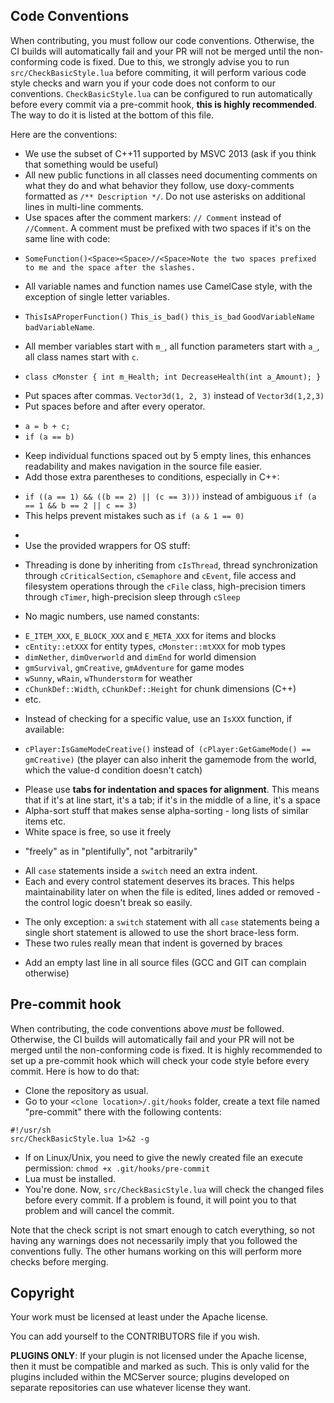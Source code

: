 Code Conventions
----------

When contributing, you must follow our code conventions. Otherwise, the CI builds will automatically fail and your PR will not be merged until the non-conforming code is fixed. Due to this, we strongly advise you to run `src/CheckBasicStyle.lua` before commiting, it will perform various code style checks and warn you if your code does not conform to our conventions. `CheckBasicStyle.lua` can be configured to run automatically before every commit via a pre-commit hook, **this is highly recommended**. The way to do it is listed at the bottom of this file.

Here are the conventions:

 * We use the subset of C++11 supported by MSVC 2013 (ask if you think that something would be useful)
 * All new public functions in all classes need documenting comments on what they do and what behavior they follow, use doxy-comments formatted as `/** Description */`. Do not use asterisks on additional lines in multi-line comments.
 * Use spaces after the comment markers: `// Comment` instead of `//Comment`. A comment must be prefixed with two spaces if it's on the same line with code:
  - `SomeFunction()<Space><Space>//<Space>Note the two spaces prefixed to me and the space after the slashes.`
 * All variable names and function names use CamelCase style, with the exception of single letter variables.  
  - `ThisIsAProperFunction()` `This_is_bad()` `this_is_bad` `GoodVariableName` `badVariableName`.
 * All member variables start with `m_`, all function parameters start with `a_`, all class names start with `c`.
  - `class cMonster { int m_Health; int DecreaseHealth(int a_Amount); }`
 * Put spaces after commas. `Vector3d(1, 2, 3)` instead of `Vector3d(1,2,3)`
 * Put spaces before and after every operator.
  - `a = b + c;`
  - `if (a == b)`
 * Keep individual functions spaced out by 5 empty lines, this enhances readability and makes navigation in the source file easier.
 * Add those extra parentheses to conditions, especially in C++:
  - `if ((a == 1) && ((b == 2) || (c == 3)))` instead of ambiguous `if (a == 1 && b == 2 || c == 3)`
  - This helps prevent mistakes such as `if (a & 1 == 0)`
 * 
 * Use the provided wrappers for OS stuff:
  - Threading is done by inheriting from `cIsThread`, thread synchronization through `cCriticalSection`, `cSemaphore` and `cEvent`, file access and filesystem operations through the `cFile` class, high-precision timers through `cTimer`, high-precision sleep through `cSleep`
 * No magic numbers, use named constants:
  - `E_ITEM_XXX`, `E_BLOCK_XXX` and `E_META_XXX` for items and blocks
  - `cEntity::etXXX` for entity types, `cMonster::mtXXX` for mob types
  - `dimNether`, `dimOverworld` and `dimEnd` for world dimension
  - `gmSurvival`, `gmCreative`, `gmAdventure` for game modes
  - `wSunny`, `wRain`, `wThunderstorm` for weather
  - `cChunkDef::Width`, `cChunkDef::Height` for chunk dimensions (C++)
  - etc.
 * Instead of checking for a specific value, use an `IsXXX` function, if available:
  - `cPlayer:IsGameModeCreative()` instead of` (cPlayer:GetGameMode() == gmCreative)` (the player can also inherit the gamemode from the world, which the value-d condition doesn't catch)
 * Please use **tabs for indentation and spaces for alignment**. This means that if it's at line start, it's a tab; if it's in the middle of a line, it's a space
 * Alpha-sort stuff that makes sense alpha-sorting - long lists of similar items etc.
 * White space is free, so use it freely
  - "freely" as in "plentifully", not "arbitrarily"
 * All `case` statements inside a `switch` need an extra indent.
 * Each and every control statement deserves its braces. This helps maintainability later on when the file is edited, lines added or removed - the control logic doesn't break so easily.
  - The only exception: a `switch` statement with all `case` statements being a single short statement is allowed to use the short brace-less form.
  - These two rules really mean that indent is governed by braces
 * Add an empty last line in all source files (GCC and GIT can complain otherwise)

Pre-commit hook
---------
When contributing, the code conventions above *must* be followed. Otherwise, the CI builds will automatically fail and your PR will not be merged until the non-conforming code is fixed. It is highly recommended to set up a pre-commit hook which will check your code style before every commit. Here is how to do that:

 * Clone the repository as usual. 
 * Go to your `<clone location>/.git/hooks` folder, create a text file named "pre-commit" there with the following contents:
```
#!/usr/sh
src/CheckBasicStyle.lua 1>&2 -g
```
 * If on Linux/Unix, you need to give the newly created file an execute permission: `chmod +x .git/hooks/pre-commit`
 * Lua must be installed.
 * You're done. Now, `src/CheckBasicStyle.lua` will check the changed files before every commit. If a problem is found, it will point you to that problem and will cancel the commit.
 
Note that the check script is not smart enough to catch everything, so not having any warnings does not necessarily imply that you followed the conventions fully. The other humans working on this will perform more checks before merging.

Copyright
---------

Your work must be licensed at least under the Apache license.

You can add yourself to the CONTRIBUTORS file if you wish.

**PLUGINS ONLY**: If your plugin is not licensed under the Apache license, then it must be compatible and marked as such. This is only valid for the plugins included within the MCServer source; plugins developed on separate repositories can use whatever license they want.
